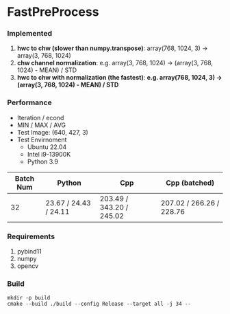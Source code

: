 # FastPreProcess

### Implemented

1. **hwc to chw (slower than numpy.transpose)**: array(768, 1024, 3) -> array(3, 768, 1024)
2. **chw channel normalization**: e.g. array(3, 768, 1024) -> (array(3, 768, 1024) - MEAN) / STD
3. **hwc to chw with normalization (the fastest)**: **e.g. array(768, 1024, 3) -> (array(3, 768, 1024) - MEAN) / STD**

### Performance

- Iteration / econd
- MIN / MAX / AVG
- Test Image: (640, 427, 3)
- Test Envirnoment
    - Ubuntu 22.04
    - Intel i9-13900K
    - Python 3.9

|      Batch Num     |        Python       |          Cpp           |      Cpp (batched)     | 
|--------------------|---------------------|------------------------|------------------------|
|         32         | 23.67 / 24.43 / 24.11 | 203.49 / 343.20 / 245.02 | 207.02 / 266.26 / 228.76 |


### Requirements

1. pybind11
2. numpy
3. opencv



### Build

```
mkdir -p build
cmake --build ./build --config Release --target all -j 34 --
```